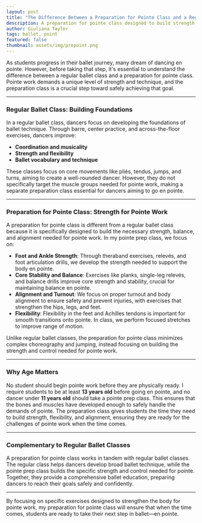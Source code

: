 ```yaml
---
layout: post
title: "The Difference Between a Preparation for Pointe Class and a Regular Ballet Class"
description: A preparation for pointe class designed to build strength, balance, and flexibility, ensuring dancers are ready for the demands of pointe work.
author: Giuliana Taylor
tags: ballet, point
featured: false
thumbnail: assets/img/prepoint.png
---
```


As students progress in their ballet journey, many dream of dancing en pointe. However, before taking that step, it's essential to understand the difference between a regular ballet class and a preparation for pointe class. Pointe work demands a unique level of strength and technique, and the preparation class is a crucial step toward safely achieving that goal.

---

### **Regular Ballet Class: Building Foundations**

In a regular ballet class, dancers focus on developing the foundations of ballet technique. Through barre, center practice, and across-the-floor exercises, dancers improve:
- **Coordination and musicality**
- **Strength and flexibility**
- **Ballet vocabulary and technique**

These classes focus on core movements like pliés, tendus, jumps, and turns, aiming to create a well-rounded dancer. However, they do not specifically target the muscle groups needed for pointe work, making a separate preparation class essential for dancers aiming to go en pointe.

---

### **Preparation for Pointe Class: Strength for Pointe Work**

A preparation for pointe class is different from a regular ballet class because it is specifically designed to build the necessary strength, balance, and alignment needed for pointe work. In my pointe prep class, we focus on:
- **Foot and Ankle Strength**: Through theraband exercises, relevés, and foot articulation drills, we develop the strength needed to support the body en pointe.
- **Core Stability and Balance**: Exercises like planks, single-leg relevés, and balance drills improve core strength and stability, crucial for maintaining balance en pointe.
- **Alignment and Turnout**: We focus on proper turnout and body alignment to ensure safety and prevent injuries, with exercises that strengthen the hips, legs, and feet.
- **Flexibility**: Flexibility in the feet and Achilles tendons is important for smooth transitions onto pointe. In class, we perform focused stretches to improve range of motion.

Unlike regular ballet classes, the preparation for pointe class minimizes complex choreography and jumping, instead focusing on building the strength and control needed for pointe work.

---

### **Why Age Matters**

No student should begin pointe work before they are physically ready. I require students to be at least **13 years old** before going en pointe, and no dancer under **11 years old** should take a pointe prep class. This ensures that the bones and muscles have developed enough to safely handle the demands of pointe. The preparation class gives students the time they need to build strength, flexibility, and alignment, ensuring they are ready for the challenges of pointe work when the time comes.

---

### **Complementary to Regular Ballet Classes**

A preparation for pointe class works in tandem with regular ballet classes. The regular class helps dancers develop broad ballet technique, while the pointe prep class builds the specific strength and control needed for pointe. Together, they provide a comprehensive ballet education, preparing dancers to reach their goals safely and confidently.

---

By focusing on specific exercises designed to strengthen the body for pointe work, my preparation for pointe class will ensure that when the time comes, students are ready to take their next step in ballet—en pointe.

